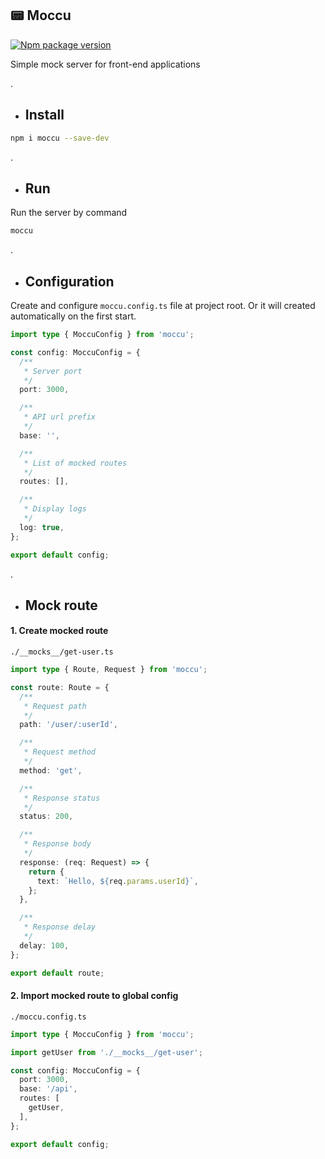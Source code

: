## 📟 Moccu
[![Npm package version](https://badgen.net/npm/v/moccu)](https://npmjs.com/package/moccu)

Simple mock server for front-end applications

.

* ## Install

```sh
npm i moccu --save-dev
```

.

* ## Run

Run the server by command

```sh
moccu
```

.

* ## Configuration

Create and configure `moccu.config.ts` file at project root. Or it will created automatically on the first start.

```ts
import type { MoccuConfig } from 'moccu';

const config: MoccuConfig = {
  /**
   * Server port
   */
  port: 3000,

  /**
   * API url prefix
   */
  base: '',

  /**
   * List of mocked routes
   */
  routes: [],

  /**
   * Display logs
   */
  log: true,
};

export default config;
```

.

* ## Mock route

#### 1. Create mocked route

`./__mocks__/get-user.ts`
```ts
import type { Route, Request } from 'moccu';

const route: Route = {
  /**
   * Request path
   */
  path: '/user/:userId',

  /**
   * Request method
   */
  method: 'get',

  /**
   * Response status
   */
  status: 200,

  /**
   * Response body
   */
  response: (req: Request) => {
    return {
      text: `Hello, ${req.params.userId}`,
    };
  },

  /**
   * Response delay
   */
  delay: 100,
};

export default route;
```

#### 2. Import mocked route to global config

`./moccu.config.ts`
```ts
import type { MoccuConfig } from 'moccu';

import getUser from './__mocks__/get-user';

const config: MoccuConfig = {
  port: 3000,
  base: '/api',
  routes: [
    getUser,
  ],
};

export default config;
```
